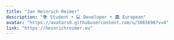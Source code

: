 ```yaml
---
title: "Jan Heinrich Reimer"
description: "📚 Student • 💻 Developer • 🏛️ European"
avatar: "https://avatars0.githubusercontent.com/u/5065698?v=4"
link: "https://heinrichreimer.eu"
---
```

